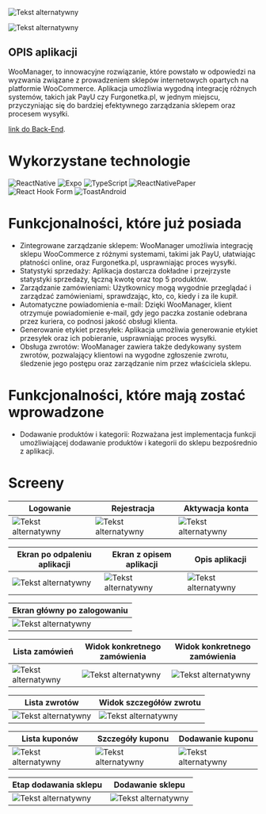 ![Tekst alternatywny](/screens/homePage.png)

![Tekst alternatywny](/screens/logo3.png)

## OPIS aplikacji

WooManager, to innowacyjne rozwiązanie, które powstało w odpowiedzi na wyzwania związane z prowadzeniem sklepów internetowych opartych na platformie WooCommerce. Aplikacja umożliwia wygodną integrację różnych systemów, takich jak PayU czy Furgonetka.pl, w jednym miejscu, przyczyniając się do bardziej efektywnego zarządzania sklepem oraz procesem wysyłki.

[link do Back-End](https://github.com/shyBBy/be_shop_manager).



# Wykorzystane technologie


![ReactNative](https://img.shields.io/badge/-React_Native-blue?logo=react&logoColor=white&style=flat) ![Expo](https://img.shields.io/badge/-Expo-grey?logo=expo&logoColor=white&style=flat) ![TypeScript](https://img.shields.io/badge/-TypeScript-blue?logo=typescript&logoColor=white&style=flat) ![ReactNativePaper](https://img.shields.io/badge/-React_Native_Paper-blueviolet?logo=rea&logoColor=white&style=flat) ![React Hook Form](https://img.shields.io/badge/-React%20Hook%20Form-blue?logo=react&logoColor=white&style=flat) ![ToastAndroid](https://img.shields.io/badge/-Toast_Android-green?logo=android&logoColor=white&style=flat)


# Funkcjonalności, które już posiada

- Zintegrowane zarządzanie sklepem: WooManager umożliwia integrację sklepu WooCommerce z różnymi systemami, takimi jak PayU, ułatwiając płatności online, oraz Furgonetka.pl, usprawniając proces wysyłki.
- Statystyki sprzedaży: Aplikacja dostarcza dokładne i przejrzyste statystyki sprzedaży, łączną kwotę oraz top 5 produktów.
- Zarządzanie zamówieniami: Użytkownicy mogą wygodnie przeglądać i zarządzać zamówieniami, sprawdzając, kto, co, kiedy i za ile kupił.
- Automatyczne powiadomienia e-mail: Dzięki WooManager, klient otrzymuje powiadomienie e-mail, gdy jego paczka zostanie odebrana przez kuriera, co podnosi jakość obsługi klienta.
- Generowanie etykiet przesyłek: Aplikacja umożliwia generowanie etykiet przesyłek oraz ich pobieranie, usprawniając proces wysyłki.
- Obsługa zwrotów: WooManager zawiera także dedykowany system zwrotów, pozwalający klientowi na wygodne zgłoszenie zwrotu, śledzenie jego postępu oraz zarządzanie nim przez właściciela sklepu.


# Funkcjonalności, które mają zostać wprowadzone

- Dodawanie produktów i kategorii: Rozważana jest implementacja funkcji umożliwiającej dodawanie produktów i kategorii do sklepu bezpośrednio z aplikacji.

# Screeny


| Logowanie                                     | Rejestracja                                 | Aktywacja konta                           |
|-----------------------------------------------|---------------------------------------------|-------------------------------------------|
| ![Tekst alternatywny](/screens/logowanie.jpg) | ![Tekst alternatywny](/screens/rejestracja.jpg) | ![Tekst alternatywny](/screens/aktywacja.jpg) |

| Ekran po odpaleniu aplikacji          | Ekran z opisem aplikacji              | Opis aplikacji                        |
|---------------------------------------|---------------------------------------|---------------------------------------|
| ![Tekst alternatywny](/screens/opis1.jpg) | ![Tekst alternatywny](/screens/opis2.jpg) | ![Tekst alternatywny](/screens/opis3.jpg) |

| Ekran główny po zalogowaniu            | 
|----------------------------------------|
| ![Tekst alternatywny](/screens/glowna.jpg) |

| Lista zamówień                                | Widok konkretnego zamówienia                        | Widok konkretnego zamówienia                           |
|-----------------------------------------------|-----------------------------------------------------|--------------------------------------------------------|
| ![Tekst alternatywny](/screens/listaZamowien.jpg) | ![Tekst alternatywny](/screens/szczegolyZamowienia.jpg) | ![Tekst alternatywny](/screens/szczegolyZamowieniaDol.jpg) |

| Lista zwrotów                                | Widok szczegółów zwrotu                         |
|----------------------------------------------|-------------------------------------------------|
| ![Tekst alternatywny](/screens/listaZwrotow.jpg) | ![Tekst alternatywny](/screens/szczegolyZwrotu.jpg) |

| Lista kuponów                                | Szczegóły kuponu                                    | Dodawanie kuponu                                |
|----------------------------------------------|-----------------------------------------------------|-------------------------------------------------|
| ![Tekst alternatywny](/screens/listaKuponow.jpg) | ![Tekst alternatywny](/screens/szczegolyKuponu.jpg) | ![Tekst alternatywny](/screens/dodawanieKuponu.jpg) |


| Etap dodawania sklepu                         | Dodawanie sklepu                                       |
|-----------------------------------------------|--------------------------------------------------------|
| ![Tekst alternatywny](/screens/twojSklep.jpg) | ![Tekst alternatywny](/screens/twojSklepDodawanie.jpg) |

